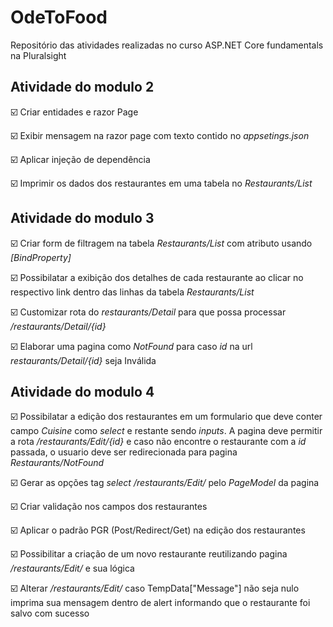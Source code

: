 # OdeToFood
Repositório das atividades realizadas no curso ASP.NET Core fundamentals na Pluralsight

## Atividade do modulo 2

☑️ Criar entidades e razor Page

☑️ Exibir mensagem na razor page com texto contido no *appsetings.json*

☑️ Aplicar injeção de dependência

☑️ Imprimir os dados dos restaurantes em uma tabela no *Restaurants/List*

## Atividade do modulo 3

☑️ Criar form de filtragem na tabela *Restaurants/List* com atributo usando *[BindProperty]*

☑️ Possibilatar a exibição dos detalhes de cada restaurante ao clicar no respectivo link dentro das linhas da tabela *Restaurants/List*

☑️ Customizar rota do *restaurants/Detail* para que possa processar */restaurants/Detail/{id}*

☑️ Elaborar uma pagina como *NotFound* para caso *id* na url *restaurants/Detail/{id}* seja Inválida 

## Atividade do modulo 4

☑️ Possibilatar a edição dos restaurantes em um formulario que deve conter campo *Cuisine* como *select* e restante sendo *inputs*. A pagina deve permitir a rota */restaurants/Edit/{id}* e caso não encontre o restaurante com a *id* passada, o usuario deve ser redirecionada para pagina *Restaurants/NotFound*

☑️ Gerar as opções tag *select* */restaurants/Edit/* pelo *PageModel* da pagina

☑️ Criar validação nos campos dos restaurantes

☑️ Aplicar o padrão PGR (Post/Redirect/Get) na edição dos restaurantes

☑️ Possibilitar a criação de um novo restaurante reutilizando pagina */restaurants/Edit/* e sua lógica

☑️ Alterar */restaurants/Edit/* caso TempData["Message"] não seja nulo imprima sua mensagem dentro de alert informando que o restaurante foi salvo com sucesso
